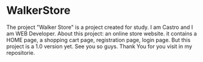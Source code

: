 # WalkerStore

The project "Walker Store" is a project created for study. I am Castro and I am WEB Developer. About this project: an online store website. it contains a HOME page, a shopping cart page, registration page, login page. But this project is a 1.0 version yet. See you so guys. Thank You for you visit in my repositorie.